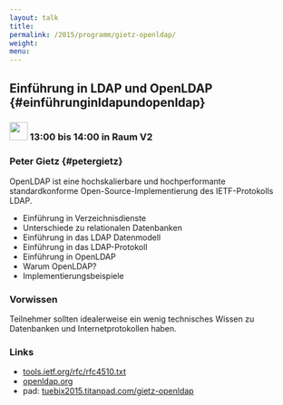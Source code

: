 ```yaml
---
layout: talk
title:
permalink: /2015/programm/gietz-openldap/
weight: 
menu:
---
```


## Einführung in LDAP und OpenLDAP {#einführunginldapundopenldap}

### <img height = "32" src="../../../images/talk.svg"> 13:00 bis 14:00 in Raum V2

### Peter Gietz {#petergietz}

OpenLDAP ist eine hochskalierbare und hochperformante standardkonforme Open-Source-Implementierung des IETF-Protokolls LDAP.

- Einführung in Verzeichnisdienste
- Unterschiede zu relationalen Datenbanken
- Einführung in das LDAP Datenmodell
- Einführung in das LDAP-Protokoll
- Einführung in OpenLDAP
- Warum OpenLDAP?
- Implementierungsbeispiele

### Vorwissen

Teilnehmer sollten idealerweise ein wenig technisches Wissen zu Datenbanken und Internetprotokollen haben.

### Links

- <a href="https://tools.ietf.org/rfc/rfc4510.txt" target="_blank">tools.ietf.org/rfc/rfc4510.txt</a>
- <a href="http://www.openldap.org" target="_blank">openldap.org</a>
- pad: <a href="https://tuebix2015.titanpad.com/gietz-openldap" target="_blank">tuebix2015.titanpad.com/gietz-openldap</a>
